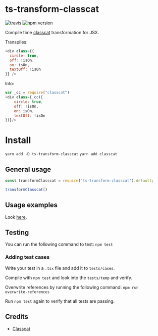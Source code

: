 # ts-transform-classcat
[![travis](https://travis-ci.org/deamme/ts-transform-classcat.svg?branch=master)](https://travis-ci.org/deamme/ts-transform-classcat)
[![npm version](https://badge.fury.io/js/ts-transform-classcat.svg)](https://badge.fury.io/js/ts-transform-classcat)

Compile time [classcat](https://github.com/JorgeBucaran/classcat) transformation for JSX.

Transpiles:
```javascript
<div class={{
  circle: true,
  off: !isOn,
  on: isOn,
  textOff: !isOn
}} />
```
Into:
```javascript
var _cc = require("classcat")
<div class={_cc({
    circle: true,
    off: !isOn,
    on: isOn,
    textOff: !isOn
})}/>
```

# Install
`yarn add -D ts-transform-classcat`
`yarn add classcat`

## General usage
```javascript
const transformClasscat = require('ts-transform-classcat').default;

transformClasscat()
```

## Usage examples
Look [here](https://github.com/deamme/ts-transform-inferno/tree/master/examples).

## Testing
You can run the following command to test: `npm test`

### Adding test cases
Write your test in a `.tsx` file and add it to `tests/cases`.

Compile with `npm test` and look into the `tests/temp` and verify.

Overwrite references by running the following command: `npm run overwrite-references`

Run `npm test` again to verify that all tests are passing.

## Credits
- [Classcat](https://github.com/JorgeBucaran/classcat)
